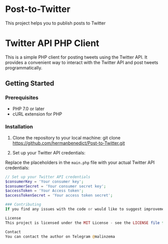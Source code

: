# Post-to-Twitter
This project helps you to publish posts to Twitter

# Twitter API PHP Client

This is a simple PHP client for posting tweets using the Twitter API. It provides a convenient way to interact with the Twitter API and post tweets programmatically.

## Getting Started

### Prerequisites

- PHP 7.0 or later
- cURL extension for PHP

### Installation

1. Clone the repository to your local machine:
git clone https://github.com/hermanbenedict/Post-to-Twitter.git

2. Set up your Twitter API credentials:

Replace the placeholders in the `main.php` file with your actual Twitter API credentials:

   ```php
   // Set up your Twitter API credentials
   $consumerKey = 'Your consumer key';
   $consumerSecret = 'Your consumer secret key';
   $accessToken = 'Your Access token';
   $accessTokenSecret = 'Your access token secret';

### Contributing
If you find any issues with the code or would like to suggest improvements, please open an issue or submit a pull request.

License
This project is licensed under the MIT License - see the LICENSE file for details.

Contact
You can contact the author on Telegram @malinzema
